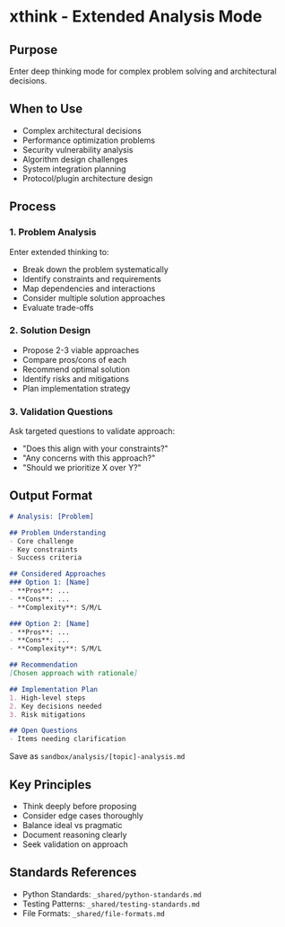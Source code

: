 # xthink - Extended Analysis Mode

## Purpose
Enter deep thinking mode for complex problem solving and architectural decisions.

## When to Use
- Complex architectural decisions
- Performance optimization problems
- Security vulnerability analysis
- Algorithm design challenges
- System integration planning
- Protocol/plugin architecture design

## Process

### 1. Problem Analysis
Enter extended thinking to:
- Break down the problem systematically
- Identify constraints and requirements
- Map dependencies and interactions
- Consider multiple solution approaches
- Evaluate trade-offs

### 2. Solution Design
- Propose 2-3 viable approaches
- Compare pros/cons of each
- Recommend optimal solution
- Identify risks and mitigations
- Plan implementation strategy

### 3. Validation Questions
Ask targeted questions to validate approach:
- "Does this align with your constraints?"
- "Any concerns with this approach?"
- "Should we prioritize X over Y?"

## Output Format
```markdown
# Analysis: [Problem]

## Problem Understanding
- Core challenge
- Key constraints
- Success criteria

## Considered Approaches
### Option 1: [Name]
- **Pros**: ...
- **Cons**: ...
- **Complexity**: S/M/L

### Option 2: [Name]
- **Pros**: ...
- **Cons**: ...
- **Complexity**: S/M/L

## Recommendation
[Chosen approach with rationale]

## Implementation Plan
1. High-level steps
2. Key decisions needed
3. Risk mitigations

## Open Questions
- Items needing clarification
```

Save as `sandbox/analysis/[topic]-analysis.md`

## Key Principles
- Think deeply before proposing
- Consider edge cases thoroughly
- Balance ideal vs pragmatic
- Document reasoning clearly
- Seek validation on approach

## Standards References
- Python Standards: `_shared/python-standards.md`
- Testing Patterns: `_shared/testing-standards.md`
- File Formats: `_shared/file-formats.md`